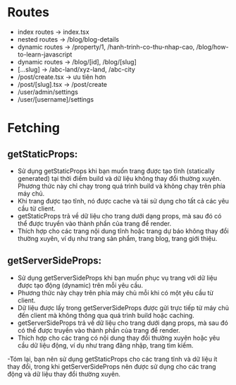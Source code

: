 # Routes

- index routes -> index.tsx
- nested routes -> /blog/blog-details
- dynamic routes -> /property/1, /hanh-trinh-co-thu-nhap-cao, /blog/how-to-learn-javascript
- dynamic routes -> /blog/[id], /blog/[slug]
- [...slug] -> /abc-land/xyz-land, /abc-city
- /post/create.tsx -> ưu tiên hơn
- /post/[slug].tsx -> /post/create
- /user/admin/settings
- /user/[username]/settings

# Fetching

## getStaticProps:

- Sử dụng getStaticProps khi bạn muốn trang được tạo tĩnh (statically generated) tại thời điểm build và dữ liệu không thay đổi thường xuyên.
  Phương thức này chỉ chạy trong quá trình build và không chạy trên phía máy chủ.
- Khi trang được tạo tĩnh, nó được cache và tái sử dụng cho tất cả các yêu cầu từ client.
- getStaticProps trả về dữ liệu cho trang dưới dạng props, mà sau đó có thể được truyền vào thành phần của trang để render.
- Thích hợp cho các trang nội dung tĩnh hoặc trang dự báo không thay đổi thường xuyên, ví dụ như trang sản phẩm, trang blog, trang giới thiệu.

## getServerSideProps:

- Sử dụng getServerSideProps khi bạn muốn phục vụ trang với dữ liệu được tạo động (dynamic) trên mỗi yêu cầu.
- Phương thức này chạy trên phía máy chủ mỗi khi có một yêu cầu từ client.
- Dữ liệu được lấy trong getServerSideProps được gửi trực tiếp từ máy chủ đến client mà không thông qua quá trình build hoặc caching.
- getServerSideProps trả về dữ liệu cho trang dưới dạng props, mà sau đó có thể được truyền vào thành phần của trang để render.
- Thích hợp cho các trang có nội dung thay đổi thường xuyên hoặc yêu cầu dữ liệu động, ví dụ như trang đăng nhập, trang tìm kiếm.

-Tóm lại, bạn nên sử dụng getStaticProps cho các trang tĩnh và dữ liệu ít thay đổi, trong khi getServerSideProps nên được sử dụng cho các trang động và dữ liệu thay đổi thường xuyên.

